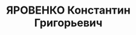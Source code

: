 ---
title: ЯРОВЕНКО Константин Григорьевич
description: 'Проживал: Харьков.

  Арестован 12.07.1937. Обв. по ст. 54-7-8-11 (участник контрреволюционной террористической
  организации правых). Приговор: ВК ВС СССР, 07.12.1937 – ВМН. Расстрелян 08.12.1937,
  Харьков.

  Реабилитирован 10.08.1957'
---